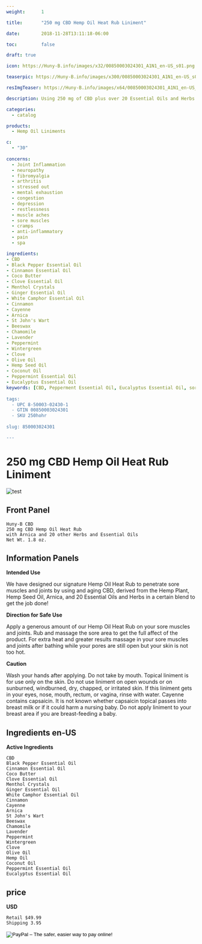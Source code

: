 ```yaml
---
weight:      1

title:       "250 mg CBD Hemp Oil Heat Rub Liniment"

date:        2018-11-28T13:11:18-06:00

toc:         false

draft: true

icon: https://Huny-B.info/images/x32/00850003024301_A1N1_en-US_s01.png

teaserpic: https://Huny-B.info/images/x300/00850003024301_A1N1_en-US_s01.jpg

resImgTeaser: https://Huny-B.info/images/x64/00850003024301_A1N1_en-US_s01.png

description: Using 250 mg of CBD plus over 20 Essential Oils and Herbs to provide relief for sore muscles, aches and pains.

categories: 
  - catalog

products: 
  - Hemp Oil Liniments

c:
  - "30"
  
concerns:
  - Joint Inflammation
  - neuropathy
  - fibromyalgia
  - arthritis
  - stressed out
  - mental exhaustion
  - congestion
  - depression
  - restlessness
  - muscle aches
  - sore muscles
  - cramps
  - anti-inflammatory
  - pain
  - spa 

ingredients:
- CBD
- Black Pepper Essential Oil
- Cinnamon Essential Oil
- Coco Butter
- Clove Essential Oil
- Menthol Crystals
- Ginger Essential Oil
- White Camphor Essential Oil
- Cinnamon 
- Cayenne 
- Arnica
- St John's Wart
- Beeswax
- Chamomile
- Lavender
- Peppermint
- Wintergreen
- Clove
- Olive Oil
- Hemp Seed Oil
- Coconut Oil
- Peppermint Essential Oil
- Eucalyptus Essential Oil
keywords: [CBD, Pepperment Essential Oil, Eucalyptus Essential Oil, sore muscles, arnica, St John's Wart, Lavender, Black Pepper Essential Oil, Cinnamon Essential Oil, Clove Essential Oil, White Camphor Essential Oil, Chamomile,Comfrey leaves, wintergreen, Cayenne, Capsaicin, all natural, hemp oil, full spectrum,broad spectrum,organic,herbal remedies, neuropathy,relaxing, arthris, fibramialoga, stiff muscles, Ginger Essential Oil,pain, Menthol crystals]
  
tags: 
  - UPC 8-50003-02430-1
  - GTIN 00850003024301
  - SKU 250hohr
  
slug: 850003024301

---
```

# 250 mg CBD Hemp Oil Heat Rub Liniment

![test](https://Huny-B.info/images/x300/00850003024301_A1N1_en-US_s01.jpg)

## Front Panel
    Huny-B CBD
    250 mg CBD Hemp Oil Heat Rub
    with Arnica and 20 other Herbs and Essential Oils
    Net Wt. 1.8 oz.
    
## Information Panels

**Intended Use**

We have designed our signature Hemp Oil Heat Rub 
to penetrate sore muscles and joints by using and aging CBD, 
derived from the Hemp Plant, Hemp Seed Oil, Arnica, 
and 20 Essential Oils and Herbs in a certain blend to get the job done!

**Direction for Safe Use**

Apply a generous amount of our Hemp Oil Heat Rub 
on your sore muscles and joints. 
Rub and massage the sore area 
to get the full affect of the product. 
For extra heat and greater results massage 
in your sore muscles and joints after bathing 
while your pores are still open but your skin is not too hot. 

**Caution**

Wash your hands after applying. 
Do not take by mouth. 
Topical liniment is for use only on the skin. 
Do not use liniment on open wounds or on sunburned, 
windburned, dry, chapped, or irritated skin. 
If this liniment gets in your eyes, nose, mouth, rectum, or vagina, 
rinse with water. 
Cayenne contains capsaicin. 
It is not known whether capsaicin topical passes into breast milk 
or if it could harm a nursing baby. 
Do not apply liniment to your breast area 
if you are breast-feeding a baby.

## Ingredients en-US 

**Active Ingredients**

    CBD
    Black Pepper Essential Oil
    Cinnamon Essential Oil
    Coco Butter
    Clove Essential Oil
    Menthol Crystals
    Ginger Essential Oil
    White Camphor Essential Oil
    Cinnamon 
    Cayenne 
    Arnica
    St John's Wart
    Beeswax
    Chamomile
    Lavender
    Peppermint
    Wintergreen
    Clove
    Olive Oil
    Hemp Oil
    Coconut Oil
    Peppermint Essential Oil
    Eucalyptus Essential Oil

## price

**USD**

    Retail $49.99
    Shipping 3.95

<form action="https://www.paypal.com/cgi-bin/webscr" method="post" target="_top">
<input type="hidden" name="cmd" value="_s-xclick">
<input type="hidden" name="hosted_button_id" value="4C6LQ7MDYQVZS">
<input type="image" src="https://www.paypalobjects.com/en_US/GB/i/btn/btn_buynowCC_LG.gif" border="0" name="submit" alt="PayPal – The safer, easier way to pay online!">
<img alt="" border="0" src="https://www.paypalobjects.com/en_US/i/scr/pixel.gif" width="1" height="1">
</form>

